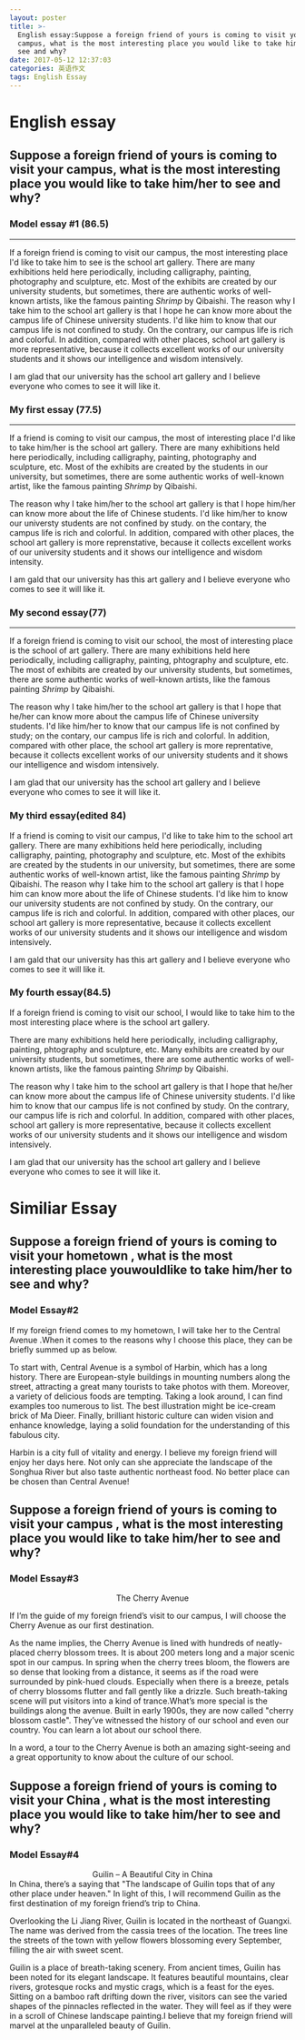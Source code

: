 ```yaml
---
layout: poster
title: >-
  English essay:Suppose a foreign friend of yours is coming to visit your
  campus, what is the most interesting place you would like to take him/her to
  see and why?
date: 2017-05-12 12:37:03
categories: 英语作文
tags: English Essay
---
```


# English essay
## Suppose a foreign friend of yours is coming to visit your campus, what is the most interesting place you would like to take him/her to see and why?
### Model essay #1  (86.5)
---
 
If a foreign friend is coming to visit our campus, the most interesting place I'd like to take him to see is the school art gallery. There are many exhibitions held here periodically, including calligraphy, painting, photography and sculpture, etc. Most of the exhibits are created by our university students, but sometimes, there are authentic works of well-known artists, like the famous painting *Shrimp* by Qibaishi.
The reason why I take him to the school art gallery is that I hope he can know more about the campus life of Chinese university students. I'd like him to know that our campus life is not confined to study. On the contrary, our campus life is rich and colorful. In addition, compared with other places, school art gallery is more representative, because it collects excellent works of our university students and it shows our intelligence and wisdom intensively.
 
I am glad that our university has the school art gallery and I believe everyone who comes to see it will like it.

<!--more-->

### My first essay (77.5)
---

If a friend is coming to visit our campus, the most of interesting place I'd like to take him/her is the school art gallery. There are many exhibitions held here periodically, including calligraphy, painting, photography and sculpture, etc. Most of the exhibits are created by the students in our university, but sometimes, there are some authentic works of well-known artist, like the famous painting *Shrimp* by Qibaishi.

The reason why I take him/her to the school art gallery is that I hope him/her can know more about the life of Chinese students. I'd like him/her to know our universty students are not confined by study. on the contary, the campus life is rich and colorful. In addition, compared with other places, the school art gallery is more reprenstative, because it collects excellent works of our university students and it shows our intelligence and wisdom intensity.

I am gald that our university has this art gallery and I believe everyone who comes to see it will like it.


### My second essay(77)
---

If a foreign friend is coming to visit our school, the most of interesting place is the school of art gallery. There are many exhibitions held here periodically, including calligraphy, painting, phtography and sculpture, etc. The most of exhibits are created by our university students, but sometimes, there are some authentic works of well-known artists, like the famous painting *Shrimp* by Qibaishi.

The reason why I take him/her to the school art gallery is that I hope that he/her can know more about the campus life of Chinese university students. I'd like him/her to know that our campus life is not confined by study; on the contary, our campus life is rich and colorful. In addition, compared with other place, the school art gallery is more reprentative, because it collects excellent works of our university students and it shows our intelligence and wisdom intensively.

I am glad that our university has the school art gallery and I believe everyone who comes to see it will like it.
### My third essay(edited 84)

If a friend is coming to visit our campus, I'd like to take him to the school art gallery. There are many exhibitions held here periodically, including calligraphy, painting, photography and sculpture, etc. Most of the exhibits are created by the students in our university, but sometimes, there are some authentic works of well-known artist, like the famous painting *Shrimp* by Qibaishi.
The reason why I take him to the school art gallery is that I hope him can know more about the life of Chinese students. I'd like him to know our university students are not confined by study. On the contrary, our campus life is rich and colorful. In addition, compared with other places, our school art gallery is more representative, because it collects excellent works of our university students and it shows our intelligence and wisdom intensively.
 
I am gald that our university has this art gallery and I believe everyone who comes to see it will like it.

### My fourth essay(84.5)

If a foreign friend is coming to visit our school, I would like to take him to the most interesting place where is the school art gallery.

There are many exhibitions held here periodically, including calligraphy, painting, phtography and sculpture, etc. Many exhibits are created by our university students, but sometimes, there are some authentic works of well-known artists, like the famous painting *Shrimp* by Qibaishi.

The reason why I take him to the school art gallery is that I hope that he/her can know more about the campus life of Chinese university students. I'd like him to know that our campus life is not confined by study. On the contrary, our campus life is rich and colorful. In addition, compared with other places, school art gallery is more representative, because it collects excellent works of our university students and it shows our intelligence and wisdom intensively.
 
I am glad that our university has the school art gallery and I believe everyone who comes to see it will like it.


# Similiar Essay
## Suppose a foreign friend of yours is coming to visit your hometown , what is the most interesting place youwouldlike to take him/her to see and why?
### Model Essay#2
If my foreign friend comes to my hometown, I will take her to the Central Avenue .When it comes to the reasons why I choose this place, they can be briefly summed up as below.

To start with, Central Avenue is a symbol of Harbin, which has a long history. There are European-style buildings in mounting numbers along the street, attracting a great many tourists to take photos with them. Moreover, a variety of delicious foods are tempting. Taking a look around, I can find examples too numerous to list. The best illustration might be ice-cream brick of Ma Dieer. Finally, brilliant historic culture can widen vision and enhance knowledge, laying a solid foundation for the understanding of this fabulous city.

Harbin is a city full of vitality and energy. I believe my foreign friend will enjoy her days here. Not only can she appreciate the landscape of the Songhua River but also taste authentic northeast food. No better place can be chosen than Central Avenue!

## Suppose a foreign friend of yours is coming to visit your campus , what is the most interesting place you would like to take him/her to see and why?
### Model Essay#3
<center>The Cherry Avenue</center>

If I’m the guide of my foreign friend’s visit to our campus, I will choose the Cherry Avenue as our first destination.

As the name implies, the Cherry Avenue is lined with hundreds of neatly-placed cherry blossom trees. It is about 200 meters long and a major scenic spot in our campus. In spring when the cherry trees bloom, the flowers are so dense that looking from a distance, it seems as if the road were surrounded by pink-hued clouds. Especially when there is a breeze, petals of cherry blossoms flutter and fall gently like a drizzle. Such breath-taking scene will put visitors into a kind of trance.What’s more special is the buildings along the avenue. Built in early 1900s, they are now called "cherry blossom castle". They’ve witnessed the history of our school and even our country. You can learn a lot about our school there.

In a word, a tour to the Cherry Avenue is both an amazing sight-seeing and a great opportunity to know about the culture of our school.

## Suppose a foreign friend of yours is coming to visit your China , what is the most interesting place you would like to take him/her to see and why?
### Model Essay#4

<center>Guilin – A Beautiful City in China</center>
In China, there’s a saying that "The landscape of Guilin tops that of any other place under heaven." In light of this, I will recommend Guilin as the first destination of my foreign friend’s trip to China.

Overlooking the Li Jiang River, Guilin is located in the northeast of Guangxi. The name was derived from the cassia trees of the location. The trees line the streets of the town with yellow flowers blossoming every September, filling the air with sweet scent.

Guilin is a place of breath-taking scenery. From ancient times, Guilin has been noted for its elegant landscape. It features beautiful mountains, clear rivers, grotesque rocks and mystic crags, which is a feast for the eyes. Sitting on a bamboo raft drifting down the river, visitors can see the varied shapes of the pinnacles reflected in the water. They will feel as if they were in a scroll of Chinese landscape painting.I believe that my foreign friend will marvel at the unparalleled beauty of Guilin.



